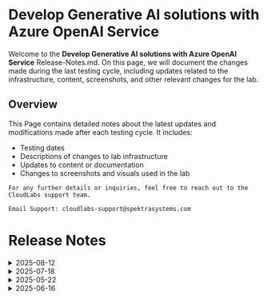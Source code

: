 # Develop Generative AI solutions with Azure OpenAI Service

Welcome to the **Develop Generative AI solutions with Azure OpenAI Service** Release-Notes.md. On this page, we will document the changes made during the last testing cycle, including updates related to the infrastructure, content, screenshots, and other relevant changes for the lab.

## Overview

This Page contains detailed notes about the latest updates and modifications made after each testing cycle. It includes:

- Testing dates
- Descriptions of changes to lab infrastructure
- Updates to content or documentation
- Changes to screenshots and visuals used in the lab

`For any further details or inquiries, feel free to reach out to the CloudLabs support team.` 

`Email Support: cloudlabs-support@spektrasystems.com`

# Release Notes

<details>
   <summary>2025-08-12</summary>

### Release Date: 2025-08-12

### Summary of Changes

Removed the Completion Chat task and GPT-3.5-Turbo-Instruct model from Lab-01 due to their unavailability and irrelevance in the updated AI Foundry setup.

### Infrastructure Changes

NA

### Content Changes: 

- **Change**:

1. **Removed Completion Chat Task**: In line with the recent update in AI Foundry, the Completion Chat feature is no longer visible. As a result, the associated task has been removed from Lab-01.

1. **Removed GPT-3.5-Turbo-Instruct**: Since the GPT-3.5-Turbo-Instruct model is no longer returning results and has no relevant application in the lab due to the absence of the Completion Chat, it has been removed.

### Screenshot Updates

- **Change**: 

   NA

### Testing Notes

- **Testing Date**: NA
- **Tested Features**: NA

### Testing Scope 

Conducted end-to-end architecture validation, RBAC/policy checks, cost estimation updates, prerequisite verification, and optimizations to reduce provisioning time.

---
</details>

<details>
   <summary>2025-07-18</summary>

### Release Date: 2025-07-18

### Summary of Changes

Updated all labs to reflect the transition from using the MS Learn OpenAI repository to the CloudLabs repository for application code, with revised steps accordingly in Labs 3, 4, and 5. Refined and updated the C# and Python code across all labs to ensure consistency and alignment with the latest implementation.
 
- **Testing Date**: 2025-07-16

### Infrastructure Changes

NA

### Content Changes

- **Change**:
    1. Updated instructions and images reflecting the changes with cloning the Cloudlabs repo. 

### Screenshot Updates

- **Change**: 

   - Screenshots have been updated with instructions.

### Testing Notes

- **Testing Date**: 2025-07-16
- **Tested Features**: Inline validations, latest UI and instruction changes, functionality of the lab.

### Testing Scope 

Conducted end-to-end architecture validation, RBAC/policy checks, cost estimation updates, prerequisite verification, and optimizations to reduce provisioning time.

</details>


<details>
   <summary>2025-05-22</summary>

### Release Date: 2025-05-22

- **Change**: Updated the Python code in Lab-06 to ensure proper functionality and alignment with the required package setup.

- **Testing Date**: 2025-05-22

## Infrastructure Changes

NA

## Content Changes

- **Change**:
    1. Refined the lab guide with clear and structured instructions.

## Screenshot Updates

- **Change**: 

    1. Screenshots have been updated as per new UI changes and updated instructions.
    2. New Openai and AI foundry UI updates are accommodated in lab guide.

## Testing Notes

- **Testing Date**: 2025-05-22
- **Tested Features**: Inline validations, latest UI changes, functionality of the lab.

---
</details>


<details>
   <summary>2025-06-16</summary>

### Release Date: 2025-06-16

- **Change**: Updated to the new GPT-4o model version and revised the guide to reflect the latest UI changes.
- **Testing Date**: 2025-06-16

## Infrastructure Changes

NA

## Content Changes

- **Change**:
    1. Updated to the new GPT-4o model version and validated its feasibility.
    2. Enhanced the lab guide to reflect the latest changes.

## Screenshot Updates

- **Change**: 

    1. Screenshots and instructions have been updated to reflect the latest UI changes.

## Testing Notes

- **Testing Date**: 2025-06-16
- **Tested Features**: Inline validations, the latest UI changes, and the lab’s functionality.
- **Issues Found**: NA
- **Resolved Issues**: NA

---
</details>



